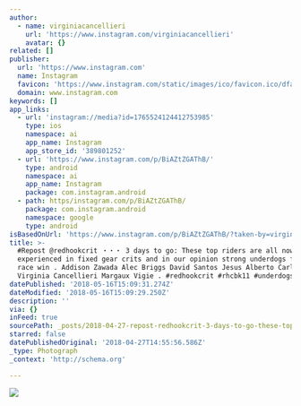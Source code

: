 ```yaml
---
author:
  - name: virginiacancellieri
    url: 'https://www.instagram.com/virginiacancellieri'
    avatar: {}
related: []
publisher:
  url: 'https://www.instagram.com'
  name: Instagram
  favicon: 'https://www.instagram.com/static/images/ico/favicon.ico/dfa85bb1fd63.ico'
  domain: www.instagram.com
keywords: []
app_links:
  - url: 'instagram://media?id=1765524124412753985'
    type: ios
    namespace: ai
    app_name: Instagram
    app_store_id: '389801252'
  - url: 'https://www.instagram.com/p/BiAZtZGAThB/'
    type: android
    namespace: ai
    app_name: Instagram
    package: com.instagram.android
  - path: https/instagram.com/p/BiAZtZGAThB/
    package: com.instagram.android
    namespace: google
    type: android
isBasedOnUrl: 'https://www.instagram.com/p/BiAZtZGAThB/?taken-by=virginiacancellieri'
title: >-
  #Repost @redhookcrit ・・・ 3 days to go: These top riders are all now extremely
  experienced in fixed gear crits and in our opinion strong underdogs for the
  race win . Addison Zawada Alec Briggs David Santos Jesus Alberto Carla Nafria
  Virginia Cancellieri Margaux Vigie . #redhookcrit #rhcbk11 #underdogs
datePublished: '2018-05-16T15:09:31.274Z'
dateModified: '2018-05-16T15:09:29.250Z'
description: ''
via: {}
inFeed: true
sourcePath: _posts/2018-04-27-repost-redhookcrit-3-days-to-go-these-top-riders-are.md
starred: false
datePublishedOriginal: '2018-04-27T14:55:56.586Z'
_type: Photograph
_context: 'http://schema.org'

---
```

![](https://imgflo.herokuapp.com/graph/2b2431f8e7ba7b0/6718a9f85e062fad7d21e9de55ad636b/noop.jpg?input=https%3A%2F%2Fscontent-iad3-1.cdninstagram.com%2Fvp%2Ff706cf513e6c1e841f5628464ce1bc5d%2F5B786199%2Ft51.2885-15%2Fe35%2F30855891_195352254417105_3267052996386619392_n.jpg)